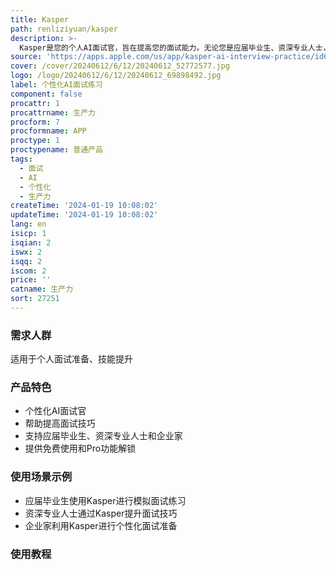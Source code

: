 ```yaml
---
title: Kasper
path: renliziyuan/kasper
description: >-
  Kasper是您的个人AI面试官，旨在提高您的面试能力。无论您是应届毕业生、资深专业人士，甚至是企业家，Kasper提供无缝体验，帮助您完善面试技巧。该应用支持英语语言，提供免费使用，也可通过应用内购买解锁Pro功能。用户可在应用内查看隐私政策和使用条款。
source: 'https://apps.apple.com/us/app/kasper-ai-interview-practice/id6475277928'
cover: /cover/20240612/6/12/20240612_52772577.jpg
logo: /logo/20240612/6/12/20240612_69898492.jpg
label: 个性化AI面试练习
component: false
procattr: 1
procattrname: 生产力
procform: 7
procformname: APP
proctype: 1
proctypename: 普通产品
tags:
  - 面试
  - AI
  - 个性化
  - 生产力
createTime: '2024-01-19 10:08:02'
updateTime: '2024-01-19 10:08:02'
lang: en
isicp: 1
isqian: 2
iswx: 2
isqq: 2
iscom: 2
price: ''
catname: 生产力
sort: 27251
---
```




### 需求人群
适用于个人面试准备、技能提升

### 产品特色
- 个性化AI面试官
- 帮助提高面试技巧
- 支持应届毕业生、资深专业人士和企业家
- 提供免费使用和Pro功能解锁

### 使用场景示例
- 应届毕业生使用Kasper进行模拟面试练习
- 资深专业人士通过Kasper提升面试技巧
- 企业家利用Kasper进行个性化面试准备

### 使用教程


  
